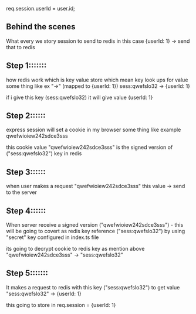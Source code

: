 
 req.session.userId = user.id;

Behind the scenes
-------------------------------------------
What every we story session to send to redis in this case
{userId: 1} -> send that to redis

Step 1:::::::
------------------
how redis work which is key value store which mean key look ups for value
some thing like ex "->" (mapped to {userId: 1})
    sess:qwefslo32 -> {userId: 1}

if i give this key (sess:qwefslo32) it will give value {userId: 1}

Step 2::::::
------------------
express session will set a cookie in my browser some thing like example qwefwioiew242sdce3sss

this cookie value "qwefwioiew242sdce3sss" is the signed version of ("sess:qwefslo32") key in redis

Step 3::::::
------------------
when user makes a request  "qwefwioiew242sdce3sss" this value -> send to the server

Step 4::::::
------------------
When server receive a signed version ("qwefwioiew242sdce3sss")  -
this will be going to covert as redis key reference ("sess:qwefslo32") by using "secret" key configured in index.ts file

its going to decrypt cookie to redis key as mention above
"qwefwioiew242sdce3sss" -> "sess:qwefslo32"

Step 5:::::::
----------------
It makes a request to redis with this key ("sess:qwefslo32") to get value
"sess:qwefslo32" -> {userId: 1}

this going to store in 
req.session  = {userId: 1}



